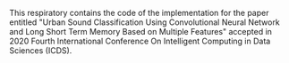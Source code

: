 This respiratory contains the code of the implementation for the paper entitled "Urban Sound Classification Using Convolutional Neural Network and Long Short Term Memory Based on Multiple Features" accepted in 2020 Fourth International Conference On Intelligent Computing in Data Sciences (ICDS).
